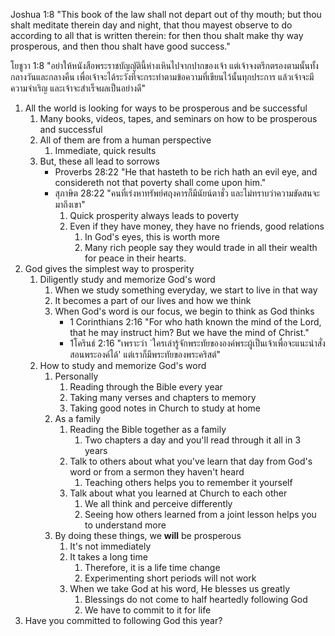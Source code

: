 Joshua 1:8 "This book of the law shall not depart out of thy mouth; but thou shalt meditate therein day and night, that thou mayest observe to do according to all that is written therein: for then thou shalt make thy way prosperous, and then thou shalt have good success."

โยชูวา 1:8 "อย่าให้หนังสือพระราชบัญญัตินี้ห่างเหินไปจากปากของเจ้า แต่เจ้าจงตรึกตรองตามนั้นทั้งกลางวันและกลางคืน เพื่อเจ้าจะได้ระวังที่จะกระทำตามข้อความที่เขียนไว้นั้นทุกประการ แล้วเจ้าจะมีความจำเริญ และเจ้าจะสำเร็จผลเป็นอย่างดี"

1. All the world is looking for ways to be prosperous and be successful
    1. Many books, videos, tapes, and seminars on how to be prosperous and successful
    2. All of them are from a human perspective
        1. Immediate, quick results
    3. But, these all lead to sorrows
        - Proverbs 28:22 "He that hasteth to be rich hath an evil eye, and considereth not that poverty shall come upon him."
        - สุภาษิต 28:22 "คนที่เร่งหาทรัพย์ศฤงคารก็มีนัยน์ตาชั่ว และไม่ทราบว่าความขัดสนจะมาถึงเขา"
            1. Quick prosperity always leads to poverty
            2. Even if they have money, they have no friends, good relations
                1. In God's eyes, this is worth more
                2. Many rich people say they would trade in all their wealth for peace in their hearts.
2. God gives the simplest way to prosperity
    1. Diligently study and memorize God's word
        1. When we study something everyday, we start to live in that way
        2. It becomes a part of our lives and how we think
        3. When God's word is our focus, we begin to think as God thinks
            - 1 Corinthians 2:16 "For who hath known the mind of the Lord, that he may instruct him? But we have the mind of Christ."
            - 1โครินธ์ 2:16 "เพราะว่า `ใครเล่ารู้จักพระทัยขององค์พระผู้เป็นเจ้าเพื่อจะแนะนำสั่งสอนพระองค์ได้' แต่เราก็มีพระทัยของพระคริสต์"
    2. How to study and memorize God's word
        1. Personally
            1. Reading through the Bible every year
            2. Taking many verses and chapters to memory
            3. Taking good notes in Church to study at home
        2. As a family
            1. Reading the Bible together as a family
                1. Two chapters a day and you'll read through it all in 3 years
            2. Talk to others about what you've learn that day from God's word or from a sermon they haven't heard
                1. Teaching others helps you to remember it yourself
            3. Talk about what you learned at Church to each other
                1. We all think and perceive differently
                2. Seeing how others learned from a joint lesson helps you to understand more
        3. By doing these things, we **will** be prosperous
            1. It's not immediately
            2. It takes a long time
                1. Therefore, it is a life time change
                2. Experimenting short periods will not work
            3. When we take God at his word, He blesses us greatly
                1. Blessings do not come to half heartedly following God
                2. We have to commit to it for life
3. Have you committed to following God this year?





